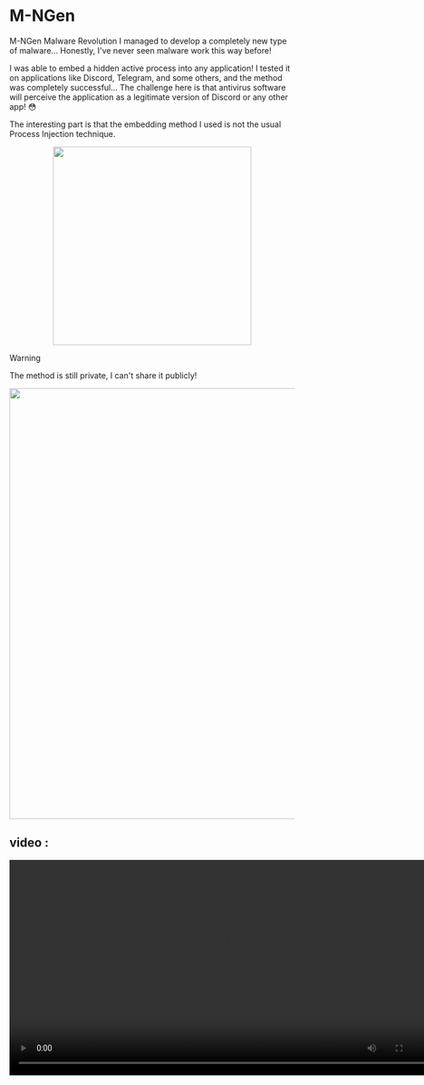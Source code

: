 # M-NGen

M-NGen Malware Revolution
I managed to develop a completely new type of malware... Honestly, I've never seen malware work this way before!

I was able to embed a hidden active process into any application! I tested it on applications like Discord, Telegram, and some others, and the method was completely successful... The challenge here is that antivirus software will perceive the application as a legitimate version of Discord or any other app! 😳

The interesting part is that the embedding method I used is not the usual Process Injection technique.

<div align="center">
  <img src="https://files.catbox.moe/2x1ppg.png" width="350px">
</div>

> [!WARNING]  
> The method is still private, I can't share it publicly!

<div align="center">
  <img src="https://files.catbox.moe/3yceau.jpg" width="760px">
</div>

## video : 

<video width="760" controls>
  <source src="/video/0323.mp4" type="video/mp4">
  Your browser does not support the video tag.
</video>
